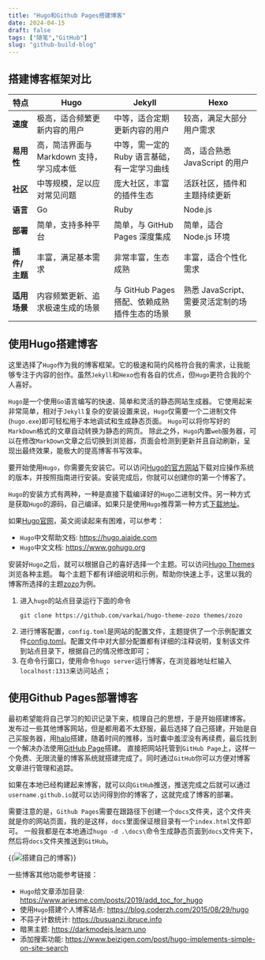 ```yaml
---
title: "Hugo和Github Pages搭建博客"
date: 2024-04-15
draft: false
tags: ["随笔","GitHub"]
slug: "github-build-blog"
---
```


## 搭建博客框架对比

| 特点       | Hugo                                     | Jekyll                                          | Hexo                                         |
|------------|------------------------------------------|-------------------------------------------------|----------------------------------------------|
| **速度**   | 极高，适合频繁更新内容的用户               | 中等，适合定期更新内容的用户                     | 较高，满足大部分用户需求                     |
| **易用性** | 高，简洁界面与 Markdown 支持，学习成本低  | 中等，需一定的 Ruby 语言基础，有一定学习曲线     | 高，适合熟悉 JavaScript 的用户               |
| **社区**   | 中等规模，足以应对常见问题                 | 庞大社区，丰富的插件生态                        | 活跃社区，插件和主题持续更新                 |
| **语言**   | Go                                       | Ruby                                             | Node.js                                      |
| **部署**   | 简单，支持多种平台                       | 简单，与 GitHub Pages 深度集成                   | 简单，适合 Node.js 环境                     |
| **插件/主题** | 丰富，满足基本需求                     | 非常丰富，生态成熟                              | 丰富，适合个性化需求                         |
| **适用场景** | 内容频繁更新、追求极速生成的场景         | 与 GitHub Pages 搭配、依赖成熟插件生态的场景     | 熟悉 JavaScript、需要灵活定制的场景          |

## 使用Hugo搭建博客
这里选择了`Hugo`作为我的博客框架。它的极速和简约风格符合我的需求，让我能够专注于内容的创作。虽然`Jekyll`和`Hexo`也有各自的优点，但`Hugo`更符合我的个人喜好。

`Hugo`是一个使用`Go`语言编写的快速、简单和灵活的静态网站生成器。
它使用起来非常简单，相对于`Jekyll`复杂的安装设置来说，`Hugo`仅需要一个二进制文件(`hugo.exe`)即可轻松用于本地调试和生成静态页面。
`Hugo`可以将你写好的`MarkDown`格式的文章自动转换为静态的网页。
除此之外，`Hugo`内置`web`服务器，可以在修改`MarkDown`文章之后切换到浏览器，页面会检测到更新并且自动刷新，呈现出最终效果，能极大的提高博客书写效率。

要开始使用`Hugo`，你需要先安装它。可以访问[Hugo的官方网站](https://gohugo.io/getting-started/quick-start/)下载对应操作系统的版本，并按照指南进行安装。安装完成后，你就可以创建你的第一个博客了。

`Hugo`的安装方式有两种，一种是直接下载编译好的`Hugo`二进制文件。另一种方式是获取`Hugo`的源码，自己编译。如果只是使用`Hugo`推荐第一种方式[下载地址](https://github.com/gohugoio/hugo/releases)。

如果[Hugo官网](https://gohugo.io)，英文阅读起来有困难，可以参考：
- `Hugo`中文帮助文档: https://hugo.aiaide.com
- `Hugo`中文文档: https://www.gohugo.org

安装好`Hugo`之后，就可以根据自己的喜好选择一个主题。可以访问[Hugo Themes](https://www.gohugo.org/theme/)浏览各种主题。
每个主题下都有详细说明和示例，帮助你快速上手，这里以我的博客所选择的主题[zozo](https://github.com/varkai/hugo-theme-zozo)为例。
1. 进入`hugo`的站点目录运行下面的命令
    ```git
    git clone https://github.com/varkai/hugo-theme-zozo themes/zozo
    ```
2. 进行博客配置，`config.toml`是网站的配置文件，主题提供了一个示例配置文件[config.toml](https://github.com/varkai/hugo-theme-zozo/blob/master/exampleSite/config.toml)。配置文件中对大部分配置都有详细的注释说明，复制该文件到站点目录下，根据自己的情况修改即可；
3. 在命令行窗口，使用命令`hugo server`运行博客，在浏览器地址栏输入`localhost:1313`来访问站点；

## 使用Github Pages部署博客
最初希望能将自己学习的知识记录下来，梳理自己的思想，于是开始搭建博客。
发布过一些其他博客网站，但是都用着不太舒服，最后选择了自己搭建，开始是自己买服务器，用[halo](https://gitee.com/halo-dev/halo)搭建，随着时间的推移，当时囊中羞涩没有再续费，最后找到一个解决办法使用[GitHub Page](https://docs.github.com/zh/pages/getting-started-with-github-pages)搭建。
直接把网站托管到`GitHub Page`上，这样一个免费、无限流量的博客系统就搭建完成了。同时通过`GitHub`你可以方便对博客文章进行管理和追踪。

如果在本地已经构建起来博客，就可以向`GitHub`推送，推送完成之后就可以通过`username.github.io`就可以访问得到你的博客了，这就完成了博客的部署。

需要注意的是，`Github Pages`需要在跟路径下创建一个`docs`文件夹，这个文件夹就是你的网站页面，我的是这样，`docs`里面保证根目录有一个`index.html`文件即可。
一般我都是在本地通过`hugo -d .\docs\`命令生成静态页面到`docs`文件夹下，然后将`docs`文件夹推送到`GitHub`。

{{<img src="/posts/annex/images/essays/搭建自己的博客-01.png" alt="搭建自己的博客">}}

一些博客其他功能参考链接：
- `Hugo`给文章添加目录: https://www.ariesme.com/posts/2019/add_toc_for_hugo
- 使用`Hugo`搭建个人博客站点: https://blog.coderzh.com/2015/08/29/hugo
- 不蒜子计数统计: https://busuanzi.ibruce.info
- 暗黑主题: https://darkmodejs.learn.uno
- 添加搜索功能: https://www.beizigen.com/post/hugo-implements-simple-on-site-search
